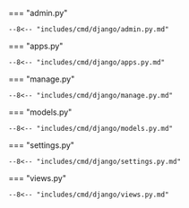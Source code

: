 === "admin.py"

    --8<-- "includes/cmd/django/admin.py.md"

=== "apps.py"

    --8<-- "includes/cmd/django/apps.py.md"

=== "manage.py"

    --8<-- "includes/cmd/django/manage.py.md"

=== "models.py"

    --8<-- "includes/cmd/django/models.py.md"

=== "settings.py"

    --8<-- "includes/cmd/django/settings.py.md"

=== "views.py"

    --8<-- "includes/cmd/django/views.py.md"
